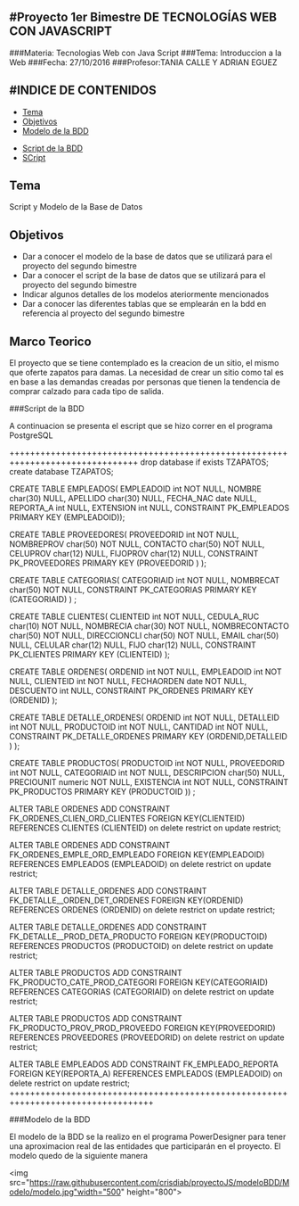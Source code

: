 #Proyecto 1er Bimestre DE TECNOLOGÍAS WEB CON JAVASCRIPT
-------------------------------------------
###Materia: Tecnologias Web con Java Script
###Tema: Introduccion a la Web
###Fecha: 27/10/2016
###Profesor:TANIA CALLE Y ADRIAN EGUEZ

#INDICE DE CONTENIDOS
-------------------------------------------
- <a href="#tema">Tema</a>
- <a href="#objetivos">Objetivos</a>
- <a href="#marco-teorico">Modelo de la BDD</a>
* <a href="#modelo_bdd">Script de la BDD</a>
* <a href="#script_bdd">SCript</a>

<a name="tema"></a>
## Tema
Script y Modelo de la Base de Datos

<a name="objetivos"></a>
## Objetivos

- Dar a conocer el modelo de la base de datos que se utilizará para el proyecto del segundo bimestre
- Dar a conocer el script de la base de datos que se utilizará para el proyecto del segundo bimestre
- Indicar algunos detalles de los modelos ateriormente mencionados
- Dar a conocer las diferentes tablas que se emplearán en la bdd en referencia al proyecto del segundo bimestre

<a name="marco-teorico"></a>
## Marco Teorico

El proyecto que se tiene contemplado es la creacion de un sitio, el mismo que oferte zapatos para damas.
La necesidad de crear un sitio como tal es en base a las demandas creadas por personas que tienen la tendencia de comprar calzado para cada tipo 
de salida.




###<a name="script_bdd">Script de la BDD</a>

A continuacion se presenta el escript que se hizo correr en el programa PostgreSQL

+++++++++++++++++++++++++++++++++++++++++++++++++++++++++++++++++++++++++++++++
drop database if exists TZAPATOS;
create database TZAPATOS;

CREATE TABLE EMPLEADOS(
EMPLEADOID int NOT NULL,
NOMBRE char(30) NULL,
APELLIDO char(30) NULL,
FECHA_NAC date NULL,
REPORTA_A int NULL,
EXTENSION int NULL,
CONSTRAINT PK_EMPLEADOS PRIMARY KEY (EMPLEADOID));

CREATE TABLE PROVEEDORES(
PROVEEDORID int NOT NULL,
NOMBREPROV char(50) NOT NULL,
CONTACTO char(50) NOT NULL,
CELUPROV char(12) NULL,
FIJOPROV char(12) NULL,
CONSTRAINT PK_PROVEEDORES PRIMARY KEY
(PROVEEDORID ) );

CREATE TABLE CATEGORIAS(
CATEGORIAID int NOT NULL,
NOMBRECAT char(50) NOT NULL,
CONSTRAINT PK_CATEGORIAS PRIMARY KEY
(CATEGORIAID) ) ;

CREATE TABLE CLIENTES(
CLIENTEID int NOT NULL,
CEDULA_RUC char(10) NOT NULL,
NOMBRECIA char(30) NOT NULL,
NOMBRECONTACTO char(50) NOT NULL,
DIRECCIONCLI char(50) NOT NULL,
EMAIL char(50) NULL,
CELULAR char(12) NULL,
FIJO char(12) NULL,
CONSTRAINT PK_CLIENTES PRIMARY KEY
(CLIENTEID) );

CREATE TABLE ORDENES(
ORDENID int NOT NULL,
EMPLEADOID int NOT NULL,
CLIENTEID int NOT NULL,
FECHAORDEN date NOT NULL,
DESCUENTO int NULL,
CONSTRAINT PK_ORDENES PRIMARY KEY
(ORDENID) );


CREATE TABLE DETALLE_ORDENES(
ORDENID int NOT NULL,
DETALLEID int NOT NULL,
PRODUCTOID int NOT NULL,
CANTIDAD int NOT NULL,
CONSTRAINT PK_DETALLE_ORDENES PRIMARY KEY
(ORDENID,DETALLEID ) );

CREATE TABLE PRODUCTOS(
PRODUCTOID int NOT NULL,
PROVEEDORID int NOT NULL,
CATEGORIAID int NOT NULL,
DESCRIPCION char(50) NULL,
PRECIOUNIT numeric NOT NULL,
EXISTENCIA int NOT NULL,
CONSTRAINT PK_PRODUCTOS PRIMARY KEY
(PRODUCTOID )) ;

ALTER TABLE ORDENES
ADD CONSTRAINT FK_ORDENES_CLIEN_ORD_CLIENTES FOREIGN KEY(CLIENTEID)
REFERENCES CLIENTES (CLIENTEID)
on delete restrict on update restrict;

ALTER TABLE ORDENES ADD CONSTRAINT FK_ORDENES_EMPLE_ORD_EMPLEADO FOREIGN KEY(EMPLEADOID)
REFERENCES EMPLEADOS (EMPLEADOID)
on delete restrict on update restrict;

ALTER TABLE DETALLE_ORDENES ADD CONSTRAINT FK_DETALLE__ORDEN_DET_ORDENES FOREIGN KEY(ORDENID)
REFERENCES ORDENES (ORDENID)
on delete restrict on update restrict;

ALTER TABLE DETALLE_ORDENES ADD CONSTRAINT FK_DETALLE__PROD_DETA_PRODUCTO FOREIGN KEY(PRODUCTOID)
REFERENCES PRODUCTOS (PRODUCTOID)
on delete restrict on update restrict;

ALTER TABLE PRODUCTOS ADD CONSTRAINT FK_PRODUCTO_CATE_PROD_CATEGORI FOREIGN KEY(CATEGORIAID)
REFERENCES CATEGORIAS (CATEGORIAID)
on delete restrict on update restrict;

ALTER TABLE PRODUCTOS ADD CONSTRAINT FK_PRODUCTO_PROV_PROD_PROVEEDO FOREIGN KEY(PROVEEDORID)
REFERENCES PROVEEDORES (PROVEEDORID)
on delete restrict on update restrict;

ALTER TABLE EMPLEADOS ADD CONSTRAINT FK_EMPLEADO_REPORTA FOREIGN KEY(REPORTA_A)
REFERENCES EMPLEADOS (EMPLEADOID)
on delete restrict on update restrict;
++++++++++++++++++++++++++++++++++++++++++++++++++++++++++++++++++++++++++++++++++


###<a name="modelo_bdd">Modelo de la BDD</a>

El modelo de la BDD se la realizo en el programa PowerDesigner para tener una aproximacion real de las entidades que participarán en 
el proyecto. El modelo quedo de la siguiente manera

<p align="center">

<img src="https://raw.githubusercontent.com/crisdiab/proyectoJS/modeloBDD/Modelo/modelo.jpg"width="500" height="800">

</p>
